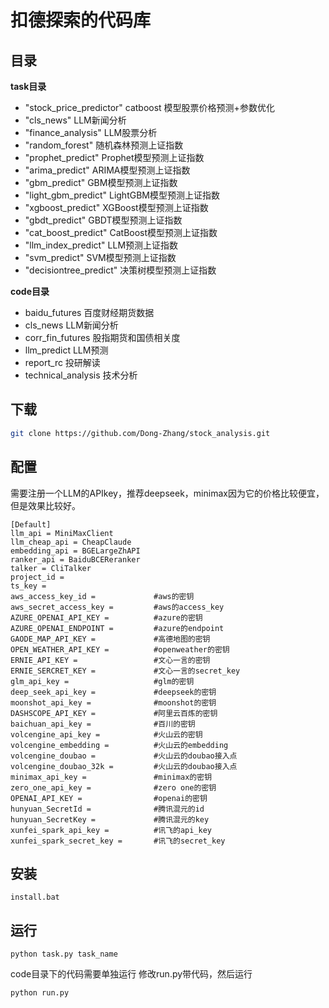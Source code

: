# 扣德探索的代码库

## 目录
**task目录**
* "stock_price_predictor"  catboost 模型股票价格预测+参数优化
* "cls_news"                LLM新闻分析
* "finance_analysis"        LLM股票分析
* "random_forest"           随机森林预测上证指数
* "prophet_predict"         Prophet模型预测上证指数
* "arima_predict"           ARIMA模型预测上证指数
* "gbm_predict"             GBM模型预测上证指数
* "light_gbm_predict"       LightGBM模型预测上证指数
* "xgboost_predict"         XGBoost模型预测上证指数
* "gbdt_predict"            GBDT模型预测上证指数
* "cat_boost_predict"       CatBoost模型预测上证指数
* "llm_index_predict"       LLM预测上证指数
* "svm_predict"             SVM模型预测上证指数
* "decisiontree_predict"    决策树模型预测上证指数
    
**code目录**
* baidu_futures             百度财经期货数据   
* cls_news                  LLM新闻分析
* corr_fin_futures          股指期货和国债相关度
* llm_predict               LLM预测
* report_rc                 投研解读
* technical_analysis        技术分析    

## 下载
```bash
git clone https://github.com/Dong-Zhang/stock_analysis.git
```

## 配置
需要注册一个LLM的APIkey，推荐deepseek，minimax因为它的价格比较便宜，但是效果比较好。

```text
[Default]
llm_api = MiniMaxClient
llm_cheap_api = CheapClaude
embedding_api = BGELargeZhAPI
ranker_api = BaiduBCEReranker
talker = CliTalker
project_id = 
ts_key = 
aws_access_key_id =             #aws的密钥
aws_secret_access_key =         #aws的access_key
AZURE_OPENAI_API_KEY =          #azure的密钥
AZURE_OPENAI_ENDPOINT =         #azure的endpoint
GAODE_MAP_API_KEY =             #高德地图的密钥
OPEN_WEATHER_API_KEY =          #openweather的密钥
ERNIE_API_KEY =                 #文心一言的密钥
ERNIE_SERCRET_KEY =             #文心一言的secret_key
glm_api_key =                   #glm的密钥
deep_seek_api_key =             #deepseek的密钥
moonshot_api_key =              #moonshot的密钥
DASHSCOPE_API_KEY =             #阿里云百炼的密钥
baichuan_api_key =              #百川的密钥
volcengine_api_key =            #火山云的密钥
volcengine_embedding =          #火山云的embedding
volcengine_doubao =             #火山云的doubao接入点
volcengine_doubao_32k =         #火山云的doubao接入点
minimax_api_key =               #minimax的密钥
zero_one_api_key =              #zero one的密钥
OPENAI_API_KEY =                #openai的密钥
hunyuan_SecretId =              #腾讯混元的id
hunyuan_SecretKey =             #腾讯混元的key
xunfei_spark_api_key =          #讯飞的api_key  
xunfei_spark_secret_key =       #讯飞的secret_key
```     

## 安装
```shell
install.bat
```

## 运行
```shell
python task.py task_name
```
code目录下的代码需要单独运行
修改run.py带代码，然后运行
```shell
python run.py
```
